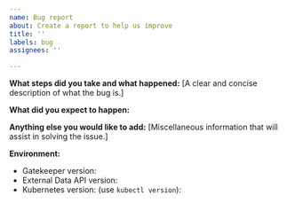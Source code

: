 ```yaml
---
name: Bug report
about: Create a report to help us improve
title: ''
labels: bug
assignees: ''

---
```


**What steps did you take and what happened:**
[A clear and concise description of what the bug is.]


**What did you expect to happen:**


**Anything else you would like to add:**
[Miscellaneous information that will assist in solving the issue.]


**Environment:**

- Gatekeeper version:
- External Data API version:
- Kubernetes version: (use `kubectl version`):
